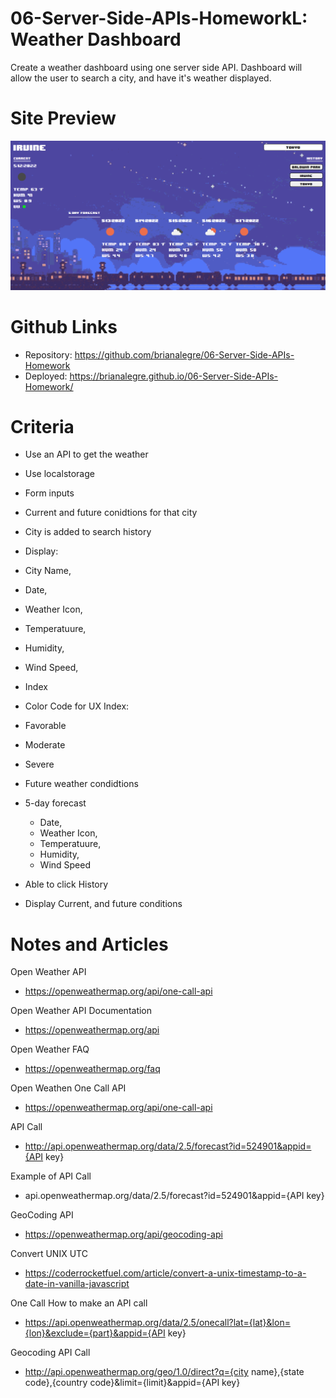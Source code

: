 # 06-Server-Side-APIs-HomeworkL: Weather Dashboard

Create a weather dashboard using one server side API. 
Dashboard will allow the user to search a city, and have it's weather displayed.

# Site Preview
<p align="center">
    <img alt="Site Preview" src="./assets/images/SitePreview.png">
</p>

# Github Links
- Repository: https://github.com/brianalegre/06-Server-Side-APIs-Homework
- Deployed: https://brianalegre.github.io/06-Server-Side-APIs-Homework/

# Criteria 
- Use an API to get the weather
- Use localstorage
- Form inputs
- Current and future conidtions for that city
 - City is added to search history

- Display: 
 - City Name, 
 - Date, 
 - Weather Icon, 
 - Temperatuure, 
 - Humidity, 
 - Wind Speed, 
 - Index

- Color Code for UX Index: 
 - Favorable
 - Moderate 
 - Severe

- Future weather condidtions
 - 5-day forecast
    - Date, 
    - Weather Icon, 
    - Temperatuure, 
    - Humidity, 
    - Wind Speed

- Able to click History
 - Display Current, and future conditions

# Notes and Articles
Open Weather API
- https://openweathermap.org/api/one-call-api

Open Weather API Documentation
- https://openweathermap.org/api

Open Weather FAQ
- https://openweathermap.org/faq

Open Weathen One Call API
- https://openweathermap.org/api/one-call-api

API Call 
- http://api.openweathermap.org/data/2.5/forecast?id=524901&appid={API key}

Example of API Call
- api.openweathermap.org/data/2.5/forecast?id=524901&appid={API key}

GeoCoding API 
- https://openweathermap.org/api/geocoding-api

Convert UNIX UTC 
- https://coderrocketfuel.com/article/convert-a-unix-timestamp-to-a-date-in-vanilla-javascript


One Call How to make an API call
- https://api.openweathermap.org/data/2.5/onecall?lat={lat}&lon={lon}&exclude={part}&appid={API key}

Geocoding API Call
- http://api.openweathermap.org/geo/1.0/direct?q={city name},{state code},{country code}&limit={limit}&appid={API key}
